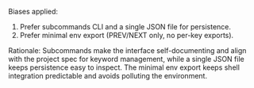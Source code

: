 Biases applied:
1. Prefer subcommands CLI and a single JSON file for persistence.
3. Prefer minimal env export (PREV/NEXT only, no per-key exports).

Rationale: Subcommands make the interface self-documenting and align with the project spec for keyword management, while a single JSON file keeps persistence easy to inspect. The minimal env export keeps shell integration predictable and avoids polluting the environment.
